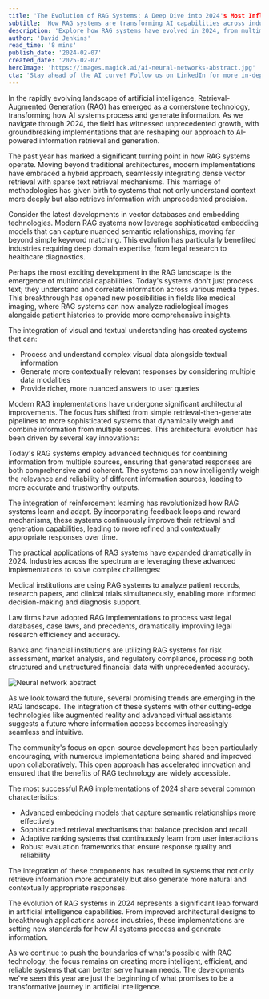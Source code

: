```yaml
---
title: 'The Evolution of RAG Systems: A Deep Dive into 2024's Most Influential Implementations'
subtitle: 'How RAG systems are transforming AI capabilities across industries in 2024'
description: 'Explore how RAG systems have evolved in 2024, from multimodal capabilities to industry-specific implementations. Learn about architectural improvements, real-world applications, and future trends shaping this transformative AI technology.'
author: 'David Jenkins'
read_time: '8 mins'
publish_date: '2024-02-07'
created_date: '2025-02-07'
heroImage: 'https://images.magick.ai/ai-neural-networks-abstract.jpg'
cta: 'Stay ahead of the AI curve! Follow us on LinkedIn for more in-depth analysis of groundbreaking technologies like RAG systems and their impact on different industries.'
---
```


In the rapidly evolving landscape of artificial intelligence, Retrieval-Augmented Generation (RAG) has emerged as a cornerstone technology, transforming how AI systems process and generate information. As we navigate through 2024, the field has witnessed unprecedented growth, with groundbreaking implementations that are reshaping our approach to AI-powered information retrieval and generation.

The past year has marked a significant turning point in how RAG systems operate. Moving beyond traditional architectures, modern implementations have embraced a hybrid approach, seamlessly integrating dense vector retrieval with sparse text retrieval mechanisms. This marriage of methodologies has given birth to systems that not only understand context more deeply but also retrieve information with unprecedented precision.

Consider the latest developments in vector databases and embedding technologies. Modern RAG systems now leverage sophisticated embedding models that can capture nuanced semantic relationships, moving far beyond simple keyword matching. This evolution has particularly benefited industries requiring deep domain expertise, from legal research to healthcare diagnostics.

Perhaps the most exciting development in the RAG landscape is the emergence of multimodal capabilities. Today's systems don't just process text; they understand and correlate information across various media types. This breakthrough has opened new possibilities in fields like medical imaging, where RAG systems can now analyze radiological images alongside patient histories to provide more comprehensive insights.

The integration of visual and textual understanding has created systems that can:
- Process and understand complex visual data alongside textual information
- Generate more contextually relevant responses by considering multiple data modalities
- Provide richer, more nuanced answers to user queries

Modern RAG implementations have undergone significant architectural improvements. The focus has shifted from simple retrieval-then-generate pipelines to more sophisticated systems that dynamically weigh and combine information from multiple sources. This architectural evolution has been driven by several key innovations:

Today's RAG systems employ advanced techniques for combining information from multiple sources, ensuring that generated responses are both comprehensive and coherent. The systems can now intelligently weigh the relevance and reliability of different information sources, leading to more accurate and trustworthy outputs.

The integration of reinforcement learning has revolutionized how RAG systems learn and adapt. By incorporating feedback loops and reward mechanisms, these systems continuously improve their retrieval and generation capabilities, leading to more refined and contextually appropriate responses over time.

The practical applications of RAG systems have expanded dramatically in 2024. Industries across the spectrum are leveraging these advanced implementations to solve complex challenges:

Medical institutions are using RAG systems to analyze patient records, research papers, and clinical trials simultaneously, enabling more informed decision-making and diagnosis support.

Law firms have adopted RAG implementations to process vast legal databases, case laws, and precedents, dramatically improving legal research efficiency and accuracy.

Banks and financial institutions are utilizing RAG systems for risk assessment, market analysis, and regulatory compliance, processing both structured and unstructured financial data with unprecedented accuracy.

![Neural network abstract](https://i.magick.ai/PIXE/1738970217420_magick_img.webp)

As we look toward the future, several promising trends are emerging in the RAG landscape. The integration of these systems with other cutting-edge technologies like augmented reality and advanced virtual assistants suggests a future where information access becomes increasingly seamless and intuitive.

The community's focus on open-source development has been particularly encouraging, with numerous implementations being shared and improved upon collaboratively. This open approach has accelerated innovation and ensured that the benefits of RAG technology are widely accessible.

The most successful RAG implementations of 2024 share several common characteristics:
- Advanced embedding models that capture semantic relationships more effectively
- Sophisticated retrieval mechanisms that balance precision and recall
- Adaptive ranking systems that continuously learn from user interactions
- Robust evaluation frameworks that ensure response quality and reliability

The integration of these components has resulted in systems that not only retrieve information more accurately but also generate more natural and contextually appropriate responses.

The evolution of RAG systems in 2024 represents a significant leap forward in artificial intelligence capabilities. From improved architectural designs to breakthrough applications across industries, these implementations are setting new standards for how AI systems process and generate information.

As we continue to push the boundaries of what's possible with RAG technology, the focus remains on creating more intelligent, efficient, and reliable systems that can better serve human needs. The developments we've seen this year are just the beginning of what promises to be a transformative journey in artificial intelligence.